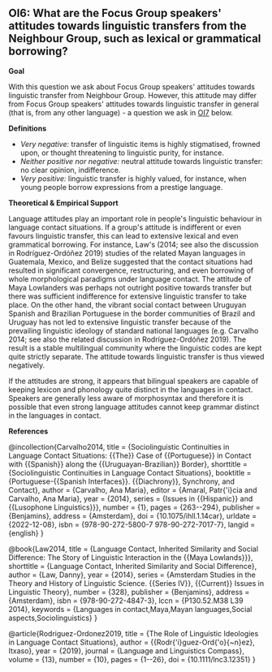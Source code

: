 
## OI6: What are the Focus Group speakers' attitudes towards linguistic transfers from the Neighbour Group, such as lexical or grammatical borrowing?



**Goal**

With this question we ask about Focus Group speakers' attitudes towards linguistic transfer from Neighbour Group. However, this attitude may differ from Focus Group speakers' attitudes towards linguistic transfer in general (that is, from any other language) - a question we ask in [OI7](https://www.google.com/url?q=https%3A%2F%2Fsites.google.com%2Fview%2Frs210205edomains-questionnaire%2Foverview-rationales%23h.re2fx5z2fl45&sa=D&sntz=1&usg=AOvVaw0EDE48V_2k7kSTAtA6ed2v) below.



**Definitions**

- *Very negative:* transfer of linguistic items is highly stigmatised, frowned upon, or thought threatening to linguistic purity, for instance.
- *Neither positive nor negative:* neutral attitude towards linguistic transfer: no clear opinion, indifference.
- *Very positive:* linguistic transfer is highly valued, for instance, when young people borrow expressions from a prestige language.




**Theoretical & Empirical Support**

Language attitudes play an important role in people's linguistic behaviour in language contact situations. If a group's attitude is indifferent or even favours linguistic transfer, this can lead to extensive lexical and even grammatical borrowing. For instance, Law's (2014; see also the discussion in Rodríguez-Ordóñez 2019) studies of the related Mayan languages in Guatemala, Mexico, and Belize suggested that the contact situations had resulted in significant convergence, restructuring, and even borrowing of whole morphological paradigms under language contact. The attitude of Maya Lowlanders was perhaps not outright positive towards transfer but there was sufficient indifference for extensive linguistic transfer to take place. On the other hand, the vibrant social contact between Uruguyan Spanish and Brazilian Portuguese in the border communities of Brazil and Uruguay has not led to extensive linguistic transfer because of the prevailing linguistic ideology of standard national languages (e.g. Carvalho 2014; see also the related discussion in Rodríguez-Ordóñez 2019). The result is a stable multilingual community where the linguistic codes are kept quite strictly separate. The attitude towards linguistic transfer is thus viewed negatively.



If the attitudes are strong, it appears that bilingual speakers are capable of keeping lexicon and phonology quite distinct in the languages in contact. Speakers are generally less aware of morphosyntax and therefore it is possible that even strong language attitudes cannot keep grammar distinct in the languages in contact.


**References**

@incollection{Carvalho2014,
  title = {Sociolinguistic Continuities in Language Contact Situations: {{The}} Case of {{Portuguese}} in Contact with {{Spanish}} along the {{Uruguayan-Brazilian}} Border},
  shorttitle = {Sociolinguistic Continuities in Language Contact Situations},
  booktitle = {Portuguese-{{Spanish Interfaces}}. {{Diachrony}}, Synchrony, and Contact},
  author = {Carvalho, Ana Maria},
  editor = {Amaral, Patr{\'i}cia and Carvalho, Ana Maria},
  year = {2014},
  series = {Issues in {{Hispanic}} and {{Lusophone Linguistics}}},
  number = {1},
  pages = {263--294},
  publisher = {Benjamins},
  address = {Amsterdam},
  doi = {10.1075/ihll.1.14car},
  urldate = {2022-12-08},
  isbn = {978-90-272-5800-7 978-90-272-7017-7},
  langid = {english}
}

@book{Law2014,
  title = {Language Contact, Inherited Similarity and Social Difference: The Story of Linguistic Interaction in the {{Maya Lowlands}}},
  shorttitle = {Language Contact, Inherited Similarity and Social Difference},
  author = {Law, Danny},
  year = {2014},
  series = {Amsterdam Studies in the Theory and History of Linguistic Science. {{Series IV}}, {{Current}} Issues in Linguistic Theory},
  number = {328},
  publisher = {Benjamins},
  address = {Amsterdam},
  isbn = {978-90-272-4847-3},
  lccn = {P130.52.M38 L39 2014},
  keywords = {Languages in contact,Maya,Mayan languages,Social aspects,Sociolinguistics}
}

@article{Rodriguez-Ordonez2019,
  title = {The Role of Linguistic Ideologies in Language Contact Situations},
  author = {{Rodr{\'i}guez-Ord{\'o}{\~n}ez}, Itxaso},
  year = {2019},
  journal = {Language and Linguistics Compass},
  volume = {13},
  number = {10},
  pages = {1--26},
  doi = {10.1111/lnc3.12351}
}
